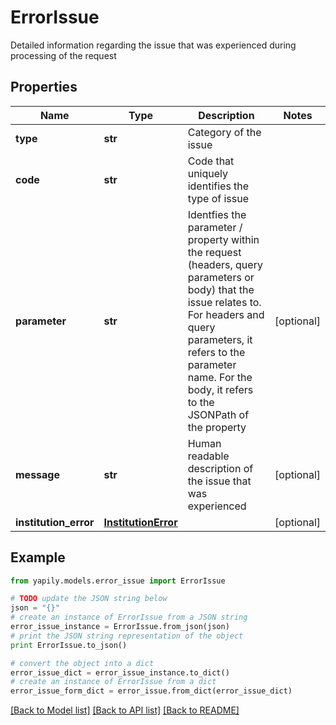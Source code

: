 # ErrorIssue

Detailed information regarding the issue that was experienced during processing of the request

## Properties
Name | Type | Description | Notes
------------ | ------------- | ------------- | -------------
**type** | **str** | Category of the issue | 
**code** | **str** | Code that uniquely identifies the type of issue | 
**parameter** | **str** | Identfies the parameter / property within the request (headers, query parameters or body) that the issue relates to. For headers and query parameters, it refers to the parameter name. For the body, it refers to the JSONPath of the property | [optional] 
**message** | **str** | Human readable description of the issue that was experienced | [optional] 
**institution_error** | [**InstitutionError**](InstitutionError.md) |  | [optional] 

## Example

```python
from yapily.models.error_issue import ErrorIssue

# TODO update the JSON string below
json = "{}"
# create an instance of ErrorIssue from a JSON string
error_issue_instance = ErrorIssue.from_json(json)
# print the JSON string representation of the object
print ErrorIssue.to_json()

# convert the object into a dict
error_issue_dict = error_issue_instance.to_dict()
# create an instance of ErrorIssue from a dict
error_issue_form_dict = error_issue.from_dict(error_issue_dict)
```
[[Back to Model list]](../README.md#documentation-for-models) [[Back to API list]](../README.md#documentation-for-api-endpoints) [[Back to README]](../README.md)



